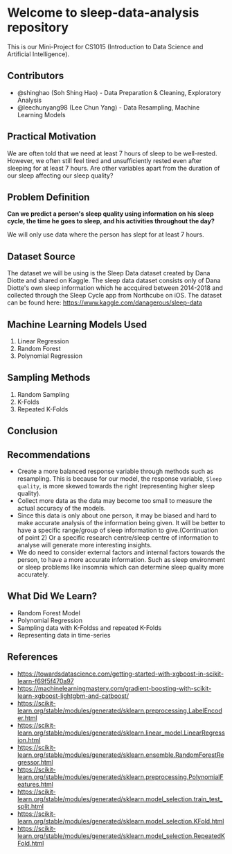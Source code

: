 # Welcome to sleep-data-analysis repository
This is our Mini-Project for CS1015 (Introduction to Data Science and Artificial Intelligence).

## Contributors
- @shinghao (Soh Shing Hao) - Data Preparation & Cleaning, Exploratory Analysis
- @leechunyang98 (Lee Chun Yang) - Data Resampling, Machine Learning Models

## Practical Motivation
We are often told that we need at least 7 hours of sleep to be well-rested. However, we often still feel tired and unsufficiently rested even after sleeping for at least 7 hours. Are other variables apart from the duration of our sleep affecting our sleep quality?

## Problem Definition
**Can we predict a person's sleep quality using information on his sleep cycle, the time he goes to sleep, and his activities throughout the day?**

We will only use data where the person has slept for at least 7 hours.

## Dataset Source
The dataset we will be using is the Sleep Data dataset created by Dana Diotte and shared on Kaggle. The sleep data dataset consists only of Dana Diotte's own sleep information which he accquired between 2014-2018 and collected through the Sleep Cycle app from Northcube on iOS. The dataset can be found here: https://www.kaggle.com/danagerous/sleep-data

## Machine Learning Models Used
1. Linear Regression
2. Random Forest
3. Polynomial Regression

## Sampling Methods
1. Random Sampling
2. K-Folds
3. Repeated K-Folds

## Conclusion

## Recommendations
- Create a more balanced response variable through methods such as resampling. This is because for our model, the response variable, `Sleep quality`, is more skewed towards the right (representing higher sleep quality).
- Collect more data as the data may become too small to measure the actual accuracy of the models. 
- Since this data is only about one person, it may be biased and hard to make accurate analysis of the information being given. It will be better to have a specific range/group of sleep information to give.(Continuation of point 2) Or a specific research centre/sleep centre of information to analyse will generate more interesting insights. 
- We do need to consider external factors and internal factors towards the person, to have a more accurate information. Such as sleep environment or sleep problems like insomnia which can determine sleep quality more accurately. 

## What Did We Learn?
- Random Forest Model
- Polynomial Regression
- Sampling data with K-Foldss and repeated K-Folds
- Representing data in time-series

## References
- https://towardsdatascience.com/getting-started-with-xgboost-in-scikit-learn-f69f5f470a97 
- https://machinelearningmastery.com/gradient-boosting-with-scikit-learn-xgboost-lightgbm-and-catboost/
- https://scikit-learn.org/stable/modules/generated/sklearn.preprocessing.LabelEncoder.html
- https://scikit-learn.org/stable/modules/generated/sklearn.linear_model.LinearRegression.html
- https://scikit-learn.org/stable/modules/generated/sklearn.ensemble.RandomForestRegressor.html
- https://scikit-learn.org/stable/modules/generated/sklearn.preprocessing.PolynomialFeatures.html
- https://scikit-learn.org/stable/modules/generated/sklearn.model_selection.train_test_split.html
- https://scikit-learn.org/stable/modules/generated/sklearn.model_selection.KFold.html
- https://scikit-learn.org/stable/modules/generated/sklearn.model_selection.RepeatedKFold.html
